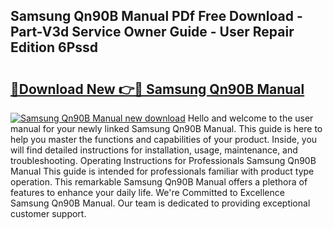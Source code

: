 ## Samsung Qn90B Manual PDf Free Download - Part-V3d Service Owner Guide - User Repair Edition 6Pssd

# <h2><a href="http://cf19200.oget.top/?id=Samsung+Qn90B+Manual">🔗Download New 👉🔴 Samsung Qn90B Manual</a></h2>

[![Samsung Qn90B Manual new download](https://i.imgur.com/5g1atiW.png)](http://cf19200.oget.top/?id=Samsung+Qn90B+Manual)
Hello and welcome to the user manual for your newly linked Samsung Qn90B Manual. This guide is here to help you master the functions and capabilities of your product. Inside, you will find detailed instructions for installation, usage, maintenance, and troubleshooting. Operating Instructions for Professionals Samsung Qn90B Manual This guide is intended for professionals familiar with product type operation. This remarkable Samsung Qn90B Manual offers a plethora of features to enhance your daily life. We're Committed to Excellence Samsung Qn90B Manual. Our team is dedicated to providing exceptional customer support.
